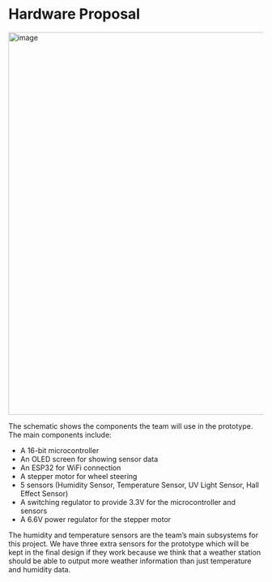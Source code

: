 # Hardware Proposal

<img width="755" alt="image" src="https://github.com/WhoWaWay/WhoWaWay.github.io/assets/157083035/72d3be2b-2bc7-435c-84a9-3d768927d859">


The schematic shows the components the team will use in the prototype. The main components include:
* A 16-bit microcontroller 
* An OLED screen for showing sensor data
* An ESP32 for WiFi connection
* A stepper motor for wheel steering
* 5 sensors (Humidity Sensor, Temperature Sensor, UV Light Sensor, Hall Effect Sensor)
* A switching regulator to provide 3.3V for the microcontroller and sensors 
* A 6.6V power regulator for the stepper motor

The humidity and temperature sensors are the team’s main subsystems for this project. We have three extra sensors for the prototype which will be kept in the final design if they work because we think that a weather station should be able to output more weather information than just temperature and humidity data.
